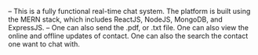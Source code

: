 – This is a fully functional real-time chat system. The platform is built using the MERN stack, which includes ReactJS,
NodeJS, MongoDB, and ExpressJS.
– One can also send the .pdf, or .txt file. One can also view the online and offline updates of contact. One can also the search
the contact one want to chat with.
